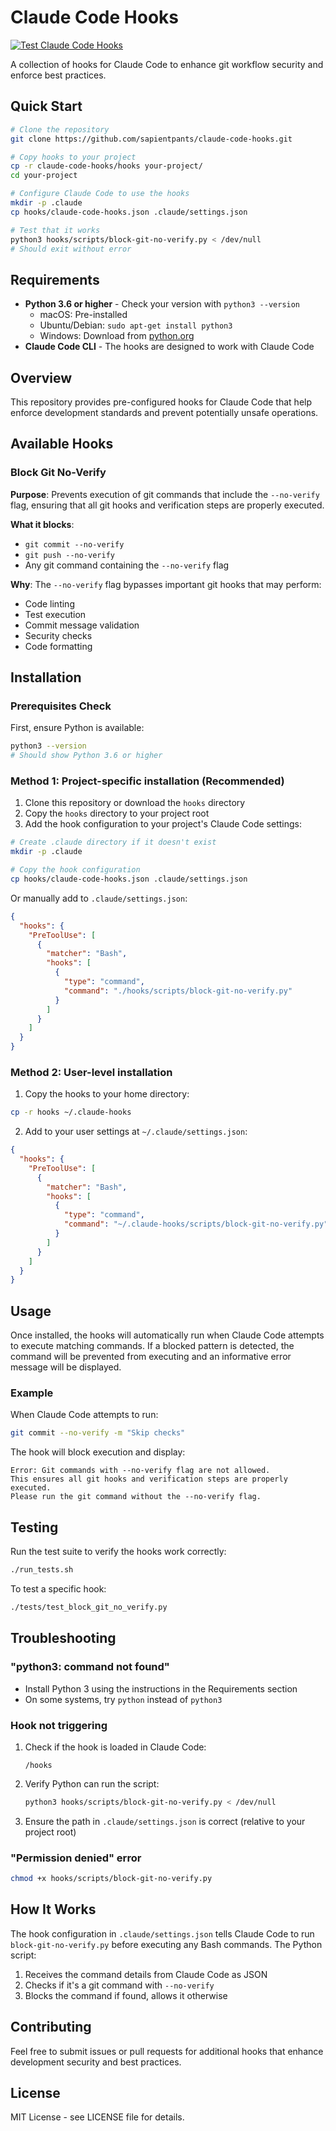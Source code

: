 # Claude Code Hooks

[![Test Claude Code Hooks](https://github.com/sapientpants/claude-code-hooks/actions/workflows/test.yml/badge.svg)](https://github.com/sapientpants/claude-code-hooks/actions/workflows/test.yml)

A collection of hooks for Claude Code to enhance git workflow security and enforce best practices.

## Quick Start

```bash
# Clone the repository
git clone https://github.com/sapientpants/claude-code-hooks.git

# Copy hooks to your project
cp -r claude-code-hooks/hooks your-project/
cd your-project

# Configure Claude Code to use the hooks
mkdir -p .claude
cp hooks/claude-code-hooks.json .claude/settings.json

# Test that it works
python3 hooks/scripts/block-git-no-verify.py < /dev/null
# Should exit without error
```

## Requirements

- **Python 3.6 or higher** - Check your version with `python3 --version`
  - macOS: Pre-installed
  - Ubuntu/Debian: `sudo apt-get install python3`
  - Windows: Download from [python.org](https://www.python.org/downloads/)
- **Claude Code CLI** - The hooks are designed to work with Claude Code

## Overview

This repository provides pre-configured hooks for Claude Code that help enforce development standards and prevent potentially unsafe operations.

## Available Hooks

### Block Git No-Verify

**Purpose**: Prevents execution of git commands that include the `--no-verify` flag, ensuring that all git hooks and verification steps are properly executed.

**What it blocks**:
- `git commit --no-verify`
- `git push --no-verify`
- Any git command containing the `--no-verify` flag

**Why**: The `--no-verify` flag bypasses important git hooks that may perform:
- Code linting
- Test execution
- Commit message validation
- Security checks
- Code formatting

## Installation

### Prerequisites Check
First, ensure Python is available:
```bash
python3 --version
# Should show Python 3.6 or higher
```

### Method 1: Project-specific installation (Recommended)
1. Clone this repository or download the `hooks` directory
2. Copy the `hooks` directory to your project root
3. Add the hook configuration to your project's Claude Code settings:

```bash
# Create .claude directory if it doesn't exist
mkdir -p .claude

# Copy the hook configuration
cp hooks/claude-code-hooks.json .claude/settings.json
```

Or manually add to `.claude/settings.json`:
```json
{
  "hooks": {
    "PreToolUse": [
      {
        "matcher": "Bash",
        "hooks": [
          {
            "type": "command",
            "command": "./hooks/scripts/block-git-no-verify.py"
          }
        ]
      }
    ]
  }
}
```

### Method 2: User-level installation
1. Copy the hooks to your home directory:
```bash
cp -r hooks ~/.claude-hooks
```

2. Add to your user settings at `~/.claude/settings.json`:
```json
{
  "hooks": {
    "PreToolUse": [
      {
        "matcher": "Bash",
        "hooks": [
          {
            "type": "command",
            "command": "~/.claude-hooks/scripts/block-git-no-verify.py"
          }
        ]
      }
    ]
  }
}
```


## Usage

Once installed, the hooks will automatically run when Claude Code attempts to execute matching commands. If a blocked pattern is detected, the command will be prevented from executing and an informative error message will be displayed.

### Example

When Claude Code attempts to run:
```bash
git commit --no-verify -m "Skip checks"
```

The hook will block execution and display:
```
Error: Git commands with --no-verify flag are not allowed.
This ensures all git hooks and verification steps are properly executed.
Please run the git command without the --no-verify flag.
```

## Testing

Run the test suite to verify the hooks work correctly:

```bash
./run_tests.sh
```

To test a specific hook:
```bash
./tests/test_block_git_no_verify.py
```

## Troubleshooting

### "python3: command not found"
- Install Python 3 using the instructions in the Requirements section
- On some systems, try `python` instead of `python3`

### Hook not triggering
1. Check if the hook is loaded in Claude Code:
   ```
   /hooks
   ```
   
2. Verify Python can run the script:
   ```bash
   python3 hooks/scripts/block-git-no-verify.py < /dev/null
   ```
   
3. Ensure the path in `.claude/settings.json` is correct (relative to your project root)

### "Permission denied" error
```bash
chmod +x hooks/scripts/block-git-no-verify.py
```

## How It Works

The hook configuration in `.claude/settings.json` tells Claude Code to run `block-git-no-verify.py` before executing any Bash commands. The Python script:

1. Receives the command details from Claude Code as JSON
2. Checks if it's a git command with `--no-verify` 
3. Blocks the command if found, allows it otherwise

## Contributing

Feel free to submit issues or pull requests for additional hooks that enhance development security and best practices.

## License

MIT License - see LICENSE file for details.